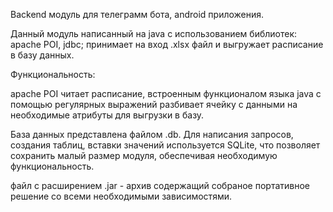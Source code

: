 Backend модуль для телеграмм бота, android приложения.

Данный модуль написанный на java с использованием библиотек: apache POI, jdbc; принимает на вход .xlsx файл и выгружает расписание в базу данных.

Функциональность:

apache POI читает расписание, встроенным функционалом языка java с помощью регулярных выражений разбивает ячейку с данными на необходимые атрибуты для выгрузки в базу.

База данных представлена файлом .db. Для написания запросов, создания таблиц, вставки значений используется SQLite, что позволяет сохранить малый размер модуля, 
обеспечивая необходимую функциональность.

файл с расширением .jar - архив содержащий собраное портативное решение со всеми необходимыми зависимостями. 
